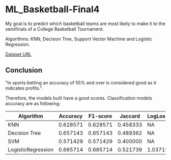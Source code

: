 # ML_Basketball-Final4
My goal is to predict which basketball teams are most likely to make it to the semifinals of a College Basketball Tournament.

Algorithms: KNN, Decision Tree, Support Vector Machine and Logistic Regression.

[Dataset URL](https://s3-api.us-geo.objectstorage.softlayer.net/cf-courses-data/CognitiveClass/ML0120ENv3/Dataset/ML0101EN_EDX_skill_up/cbb.csv)

## Conclusion

"In sports betting an accuracy of 55% and over is considered good as it indicates profits.". 

Therefore, the models built have a good scores. Classification models accuracy are as following:

| Algorithm          | Accuracy | F1-score | Jaccard  | LogLoss |
| ------------------ | -------- | -------- | -------- | ------- |
| KNN                | 0.628571 | 0.628571 | 0.458333 | NA      |
| Decision Tree      | 0.657143 | 0.657143 | 0.489362 | NA      |
| SVM                | 0.571429 | 0.571429 | 0.400000 | NA      |
| LogisticRegression | 0.685714 | 0.685714 | 0.521739 | 1.03719 |



